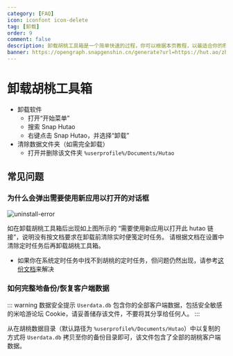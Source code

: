 ```yaml
---
category: [FAQ]
icon: iconfont icon-delete
tag: [卸载]
order: 9
comment: false
description: 卸载胡桃工具箱是一个简单快速的过程，你可以根据本页教程，以最适合你的程度来卸载胡桃工具箱。
banner: https://opengraph.snapgenshin.cn/generate?url=https://hut.ao/zh/advanced/uninstall.html&has_description=False
---
```


# 卸载胡桃工具箱

- 卸载软件
  - 打开“开始菜单”
  - 搜索 Snap Hutao
  - 右键点击 Snap Hutao，并选择“卸载”
- 清除数据文件夹（如需完全卸载）
  - 打开并删除该文件夹 `%userprofile%/Documents/Hutao`

## 常见问题

### 为什么会弹出需要使用新应用以打开的对话框

![uninstall-error](https://img.alicdn.com/imgextra/i3/1797064093/O1CN01b3j0eY1g6duBXLJXg_!!1797064093.jpg_.webp)

如在卸载胡桃工具箱后出现如上图所示的 “需要使用新应用以打开此 hutao 链接”，说明没有按文档要求在卸载前清除实时便笺定时任务。
请根据文档在设置中清除定时任务后再卸载胡桃工具箱。

- 如果你在系统定时任务中找不到胡桃的定时任务，但问题仍然出现，请参考[这份文档](https://github.com/DGP-Studio/Snap.Hutao.Docs/issues/18)来解决

### 如何完整地备份/恢复客户端数据

::: warning 数据安全提示
`Userdata.db` 包含你的全部客户端数据，包括安全敏感的米哈游论坛 Cookie，请妥善储存该文件，不要将其分享给任何人。
:::

从在胡桃数据目录（默认路径为 `%userprofile%/Documents/Hutao`）中以复制的方式将 `Userdata.db` 拷贝至你的备份目录即可，该文件包含了全部的胡桃客户端数据。
